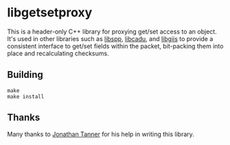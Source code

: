 # libgetsetproxy

This is a header-only C++ library for proxying get/set access to an object.
It's used in other libraries such as [libspp](https://github.com/ssloxford/libspp), [libcadu](https://github.com/ssloxford/libcadu), and [libgiis](https://github.com/ssloxford/libgiis) to provide a consistent interface to get/set fields within the packet, bit-packing them into place and recalculating checksums.

## Building

```
make
make install
```

## Thanks

Many thanks to [Jonathan Tanner](https://github.com/aDifferentJT) for his help in writing this library.
